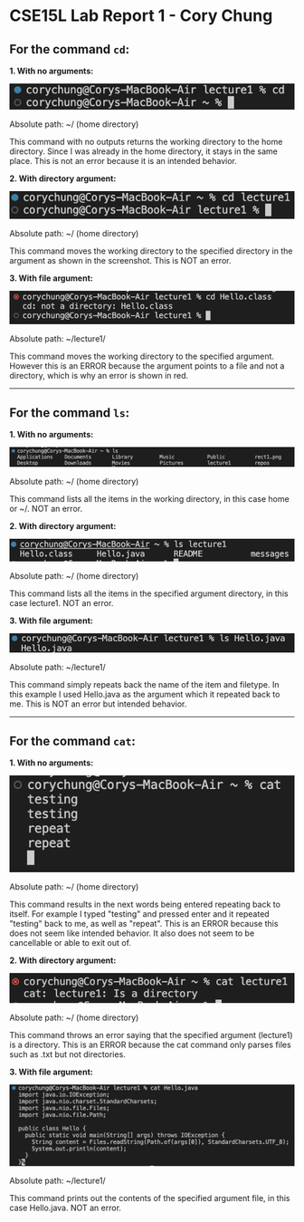 # CSE15L Lab Report 1 - Cory Chung

## For the command `cd`:

**1. With no arguments:**
   
![Image](cd-none.png)

Absolute path: ~/ (home directory)

This command with no outputs returns the working directory to the home directory. Since I was already in the home directory, it stays in the same place. This is not an error because it is an intended behavior.

**2. With directory argument:**

![Image](cd-dir.png)

Absolute path: ~/ (home directory)

This command moves the working directory to the specified directory in the argument as shown in the screenshot. This is NOT an error.

**3. With file argument:**

![Image](cd-file.png)

Absolute path: ~/lecture1/

This command moves the working directory to the specified argument. However this is an ERROR because the argument points to a file and not a directory, which is why an error is shown in red.

***
  
## For the command `ls`:

**1. With no arguments:**
   
![Image](ls-none.png)

Absolute path: ~/ (home directory)

This command lists all the items in the working directory, in this case home or ~/. NOT an error.

**2. With directory argument:**

![Image](ls-dir.png)

Absolute path: ~/ (home directory)

This command lists all the items in the specified argument directory, in this case lecture1. NOT an error.

**3. With file argument:**

![Image](ls-file.png)

Absolute path: ~/lecture1/

This command simply repeats back the name of the item and filetype. In this example I used Hello.java as the argument which it repeated back to me. This is NOT an error but intended behavior.

***
 
## For the command `cat`:

**1. With no arguments:**
   
![Image](cat-none.png)

Absolute path: ~/ (home directory)

This command results in the next words being entered repeating back to itself. For example I typed "testing" and pressed enter and it repeated "testing" back to me, as well as "repeat". This is an ERROR because this does not seem like intended behavior. It also does not seem to be cancellable or able to exit out of.

**2. With directory argument:**

![Image](cat-dir.png)

Absolute path: ~/ (home directory)

This command throws an error saying that the specified argument (lecture1) is a directory. This is an ERROR because the cat command only parses files such as .txt but not directories.

**3. With file argument:**

![Image](cat-file.png)

Absolute path: ~/lecture1/

This command prints out the contents of the specified argument file, in this case Hello.java. NOT an error.  
